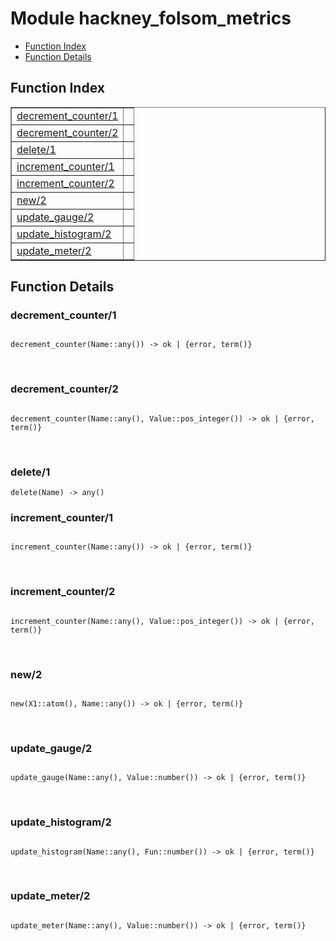 

# Module hackney_folsom_metrics #
* [Function Index](#index)
* [Function Details](#functions)


<a name="index"></a>

## Function Index ##


<table width="100%" border="1" cellspacing="0" cellpadding="2" summary="function index"><tr><td valign="top"><a href="#decrement_counter-1">decrement_counter/1</a></td><td></td></tr><tr><td valign="top"><a href="#decrement_counter-2">decrement_counter/2</a></td><td></td></tr><tr><td valign="top"><a href="#delete-1">delete/1</a></td><td></td></tr><tr><td valign="top"><a href="#increment_counter-1">increment_counter/1</a></td><td></td></tr><tr><td valign="top"><a href="#increment_counter-2">increment_counter/2</a></td><td></td></tr><tr><td valign="top"><a href="#new-2">new/2</a></td><td></td></tr><tr><td valign="top"><a href="#update_gauge-2">update_gauge/2</a></td><td></td></tr><tr><td valign="top"><a href="#update_histogram-2">update_histogram/2</a></td><td></td></tr><tr><td valign="top"><a href="#update_meter-2">update_meter/2</a></td><td></td></tr></table>


<a name="functions"></a>

## Function Details ##

<a name="decrement_counter-1"></a>

### decrement_counter/1 ###


<pre><code>
decrement_counter(Name::any()) -&gt; ok | {error, term()}
</code></pre>
<br />


<a name="decrement_counter-2"></a>

### decrement_counter/2 ###


<pre><code>
decrement_counter(Name::any(), Value::pos_integer()) -&gt; ok | {error, term()}
</code></pre>
<br />


<a name="delete-1"></a>

### delete/1 ###

`delete(Name) -> any()`


<a name="increment_counter-1"></a>

### increment_counter/1 ###


<pre><code>
increment_counter(Name::any()) -&gt; ok | {error, term()}
</code></pre>
<br />


<a name="increment_counter-2"></a>

### increment_counter/2 ###


<pre><code>
increment_counter(Name::any(), Value::pos_integer()) -&gt; ok | {error, term()}
</code></pre>
<br />


<a name="new-2"></a>

### new/2 ###


<pre><code>
new(X1::atom(), Name::any()) -&gt; ok | {error, term()}
</code></pre>
<br />


<a name="update_gauge-2"></a>

### update_gauge/2 ###


<pre><code>
update_gauge(Name::any(), Value::number()) -&gt; ok | {error, term()}
</code></pre>
<br />


<a name="update_histogram-2"></a>

### update_histogram/2 ###


<pre><code>
update_histogram(Name::any(), Fun::number()) -&gt; ok | {error, term()}
</code></pre>
<br />


<a name="update_meter-2"></a>

### update_meter/2 ###


<pre><code>
update_meter(Name::any(), Value::number()) -&gt; ok | {error, term()}
</code></pre>
<br />


